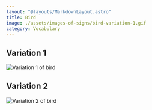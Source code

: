 ```yaml
---
layout: "@layouts/MarkdownLayout.astro"
title: Bird
image: ./assets/images-of-signs/bird-variation-1.gif
category: Vocabulary
---
```


## Variation 1

![Variation 1 of bird](@signs/bird-variation-1.gif)

## Variation 2

![Variation 2 of bird](@signs/bird-variation-2.gif)
